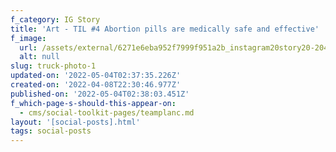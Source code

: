```yaml
---
f_category: IG Story
title: 'Art - TIL #4 Abortion pills are medically safe and effective'
f_image:
  url: /assets/external/6271e6eba952f7999f951a2b_instagram20story20-204.png
  alt: null
slug: truck-photo-1
updated-on: '2022-05-04T02:37:35.226Z'
created-on: '2022-04-08T22:30:46.977Z'
published-on: '2022-05-04T02:38:03.451Z'
f_which-page-s-should-this-appear-on:
  - cms/social-toolkit-pages/teamplanc.md
layout: '[social-posts].html'
tags: social-posts
---
```



